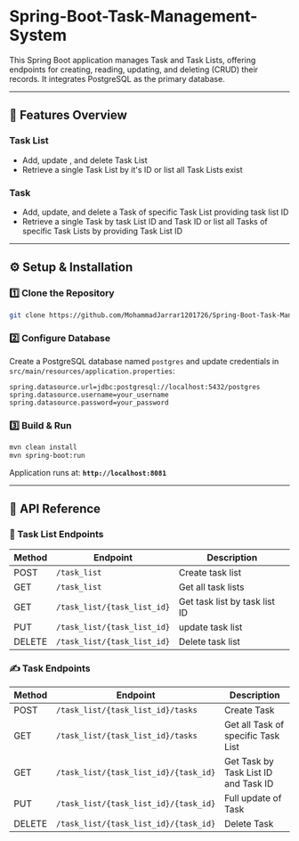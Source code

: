 # Spring-Boot-Task-Management-System
This Spring Boot application manages Task and Task Lists, offering endpoints for creating, reading, updating, and deleting (CRUD) their records. It integrates PostgreSQL as the primary database.

 ---
 ## 📂 Features Overview

### Task List
- Add, update , and delete Task List
- Retrieve a single Task List by it's ID or list all Task Lists exist

### Task
- Add, update, and delete a Task of specific Task List providing task list ID
- Retrieve a single Task by task List ID and Task ID or list all Tasks of specific Task Lists by providing Task List ID

---

## ⚙️ Setup & Installation

### 1️⃣ Clone the Repository
```bash
git clone https://github.com/MohammadJarrar1201726/Spring-Boot-Task-Management-System
```

### 2️⃣ Configure Database
Create a PostgreSQL database named `postgres` and update credentials in `src/main/resources/application.properties`:

```properties
spring.datasource.url=jdbc:postgresql://localhost:5432/postgres
spring.datasource.username=your_username
spring.datasource.password=your_password
```

### 3️⃣ Build & Run
```bash
mvn clean install
mvn spring-boot:run
```
Application runs at: **`http://localhost:8081`**

---


## 🔗 API Reference

### 📖 Task List Endpoints
| Method | Endpoint                | Description                |
|--------|-------------------------|----------------------------|
| POST    | `/task_list`         | Create task list     |
| GET    | `/task_list`                | Get all task lists              |
| GET    | `/task_list/{task_list_id}`         | Get task list by task list ID           |
| PUT  | `/task_list/{task_list_id}`         |  update task list        |
| DELETE | `/task_list/{task_list_id}`         | Delete task list                |

### ✍️ Task Endpoints
| Method | Endpoint                | Description                |
|--------|-------------------------|----------------------------|
| POST   | `/task_list/{task_list_id}/tasks`              | Create Task              |
| GET    | `/task_list/{task_list_id}/tasks`              | Get all Task of specific Task List            |
| GET    | `/task_list/{task_list_id}/{task_id}`         | Get Task by Task List ID and Task ID           |
| PUT    | `/task_list/{task_list_id}/{task_id}`         | Full update of Task         |
| DELETE | `/task_list/{task_list_id}/{task_id}`         | Delete Task              |
